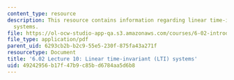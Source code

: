 ```yaml
---
content_type: resource
description: This resource contains information regarding linear time-invariant (LTI)
  systems.
file: https://ol-ocw-studio-app-qa.s3.amazonaws.com/courses/6-02-introduction-to-eecs-ii-digital-communication-systems-fall-2012/49242956b17f47b9c85bd6784aa5d6b8_MIT6_02F12_lec10.pdf
file_type: application/pdf
parent_uid: 6293cb2b-b2c9-55e5-230f-875fa43a271f
resourcetype: Document
title: '6.02 Lecture 10: Linear time-invariant (LTI) systems'
uid: 49242956-b17f-47b9-c85b-d6784aa5d6b8
---
```

